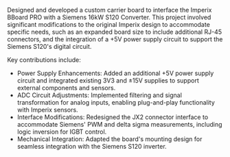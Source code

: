 Designed and developed a custom carrier board to interface the Imperix BBoard PRO with a Siemens 16kW S120 Converter. This project involved significant modifications to the original Imperix design to accommodate specific needs, such as an expanded board size to include additional RJ-45 connectors, and the integration of a +5V power supply circuit to support the Siemens S120's digital circuit.

Key contributions include:

- Power Supply Enhancements: Added an additional +5V power supply circuit and integrated existing 3V3 and ±15V supplies to support external components and sensors.
- ADC Circuit Adjustments: Implemented filtering and signal transformation for analog inputs, enabling plug-and-play functionality with Imperix sensors.
- Interface Modifications: Redesigned the JX2 connector interface to accommodate Siemens' PWM and delta sigma measurements, including logic inversion for IGBT control.
- Mechanical Integration: Adapted the board's mounting design for seamless integration with the Siemens S120 inverter.
